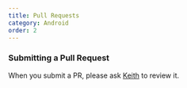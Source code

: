 ```yaml
---
title: Pull Requests
category: Android
order: 2
---
```


### Submitting a Pull Request

When you submit a PR, please ask [Keith](https://github.com/TheHollidayInn) to review it.
